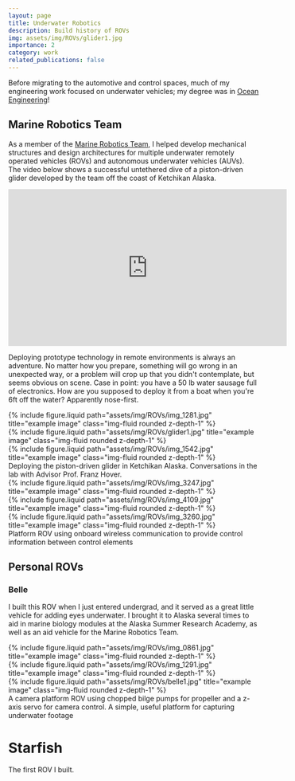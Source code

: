 ```yaml
---
layout: page
title: Underwater Robotics
description: Build history of ROVs
img: assets/img/ROVs/glider1.jpg
importance: 2
category: work
related_publications: false
---
```


Before migrating to the automotive and control spaces, much of my engineering work focused on underwater vehicles; my degree was in <a href="https://oe.mit.edu/">Ocean Engineering</a>!

## Marine Robotics Team

As a member of the <a href="https://edgerton.mit.edu/mit-students/clubs-teams/marine-robotics-team">Marine Robotics Team</a>, I helped develop mechanical structures and design architectures for multiple underwater remotely operated vehicles (ROVs) and autonomous underwater vehicles (AUVs). The video below shows a successful untethered dive of a piston-driven glider developed by the team off the coast of Ketchikan Alaska.

<iframe width="560" height="315" src="https://www.youtube.com/embed/G1qj0A17uUk?si=jVG-DqcHOiGVKhyF" title="YouTube video player" frameborder="0" allow="accelerometer; autoplay; clipboard-write; encrypted-media; gyroscope; picture-in-picture; web-share" referrerpolicy="strict-origin-when-cross-origin" allowfullscreen></iframe>

Deploying prototype technology in remote environments is always an adventure. No matter how you prepare, something will go wrong in an unexpected way, or a problem will crop up that you didn't contemplate, but seems obvious on scene. Case in point: you have a 50 lb water sausage full of electronics. How are you supposed to deploy it from a boat when you're 6ft off the water? Apparently nose-first.

<div class="row justify-content-sm-center">
    <div class="col-sm mt-3 mt-md-0">
        {% include figure.liquid path="assets/img/ROVs/img_1281.jpg" title="example image" class="img-fluid rounded z-depth-1" %}
    </div>
    <div class="col-sm mt-3 mt-md-0">
        {% include figure.liquid path="assets/img/ROVs/glider1.jpg" title="example image" class="img-fluid rounded z-depth-1" %}
    </div>
     <div class="col-sm mt-3 mt-md-0">
        {% include figure.liquid path="assets/img/ROVs/img_1542.jpg" title="example image" class="img-fluid rounded z-depth-1" %}
    </div>
</div>
<div class="caption">
    Deploying the piston-driven glider in Ketchikan Alaska. Conversations in the lab with Advisor Prof. Franz Hover.
</div>

<div class="row justify-content-sm-center">
    <div class="col-sm mt-3 mt-md-0">
        {% include figure.liquid path="assets/img/ROVs/img_3247.jpg" title="example image" class="img-fluid rounded z-depth-1" %}
    </div>
    <div class="col-sm mt-3 mt-md-0">
        {% include figure.liquid path="assets/img/ROVs/img_4109.jpg" title="example image" class="img-fluid rounded z-depth-1" %}
    </div>
     <div class="col-sm mt-3 mt-md-0">
        {% include figure.liquid path="assets/img/ROVs/img_3260.jpg" title="example image" class="img-fluid rounded z-depth-1" %}
    </div>
</div>
<div class="caption">
    Platform ROV using onboard wireless communication to provide control information between control elements
</div>

## Personal ROVs

### Belle

I built this ROV when I just entered undergrad, and it served as a great little vehicle for adding eyes underwater. I brought it to Alaska several times to aid in marine biology modules at the Alaska Summer Research Academy, as well as an aid vehicle for the Marine Robotics Team.

<div class="row justify-content-sm-center">
    <div class="col-sm mt-3 mt-md-0">
        {% include figure.liquid path="assets/img/ROVs/img_0861.jpg" title="example image" class="img-fluid rounded z-depth-1" %}
    </div>
    <div class="col-sm mt-3 mt-md-0">
        {% include figure.liquid path="assets/img/ROVs/img_1291.jpg" title="example image" class="img-fluid rounded z-depth-1" %}
    </div>
     <div class="col-sm mt-3 mt-md-0">
        {% include figure.liquid path="assets/img/ROVs/belle1.jpg" title="example image" class="img-fluid rounded z-depth-1" %}
    </div>
</div>
<div class="caption">
    A camera platform ROV using chopped bilge pumps for  propeller and a z-axis servo for camera control. A simple, useful platform for capturing underwater footage
</div>

# Starfish

The first ROV I built.
